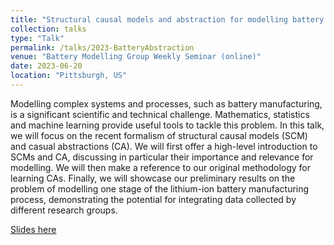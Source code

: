 ```yaml
---
title: "Structural causal models and abstraction for modelling battery manufacturing"
collection: talks
type: "Talk"
permalink: /talks/2023-BatteryAbstraction
venue: "Battery Modelling Group Weekly Seminar (online)"
date: 2023-06-20
location: "Pittsburgh, US"
---
```


Modelling complex systems and processes, such as battery manufacturing, is a significant scientific and technical challenge. Mathematics, statistics and machine learning provide useful tools to tackle this problem. In this talk, we will focus on the recent formalism of structural causal models (SCM) and casual abstractions (CA). We will first offer a high-level introduction to SCMs and CA, discussing in particular their importance and relevance for modelling. We will then make a reference to our original methodology for learning CAs. Finally, we will showcase our preliminary results on the problem of modelling one stage of the lithium-ion battery manufacturing process, demonstrating the potential for integrating data collected by different research groups.

[Slides here](BatteryAbstraction.pdf)
